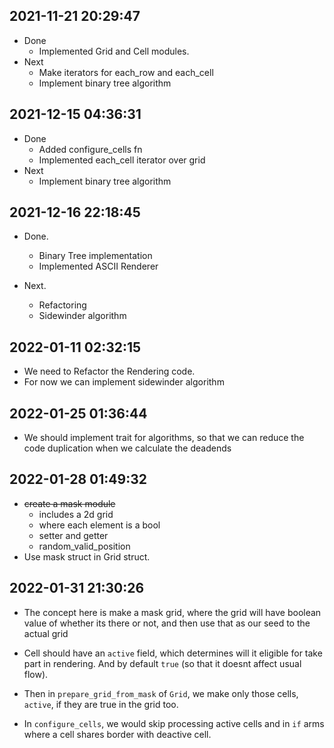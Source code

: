 ## 2021-11-21 20:29:47
- Done
    - Implemented Grid and Cell modules.
- Next
    - Make iterators for each_row and each_cell
    - Implement binary tree algorithm

## 2021-12-15 04:36:31

- Done
    - Added configure_cells fn
    - Implemented each_cell iterator over grid
- Next
    - Implement binary tree algorithm

## 2021-12-16 22:18:45

- Done.
    - Binary Tree implementation
    - Implemented ASCII Renderer

- Next.
    - Refactoring
    - Sidewinder algorithm

## 2022-01-11 02:32:15

- We need to Refactor the Rendering code.
- For now we can implement sidewinder algorithm

## 2022-01-25 01:36:44

- We should implement trait for algorithms, so that we can reduce the code duplication
when we calculate the deadends

## 2022-01-28 01:49:32

- <s>create a mask module</s>
    - includes a 2d grid
    - where each element is a bool
    - setter and getter
    - random_valid_position
- Use mask struct in Grid struct.

## 2022-01-31 21:30:26

- The concept here is make a mask grid, where the grid will have boolean 
value of whether its there or not, and then use that as our seed to the 
actual grid

- Cell should have an `active` field, which determines will it eligible for take
part in rendering. And by default `true` (so that it doesnt affect usual flow). 

- Then in `prepare_grid_from_mask` of `Grid`, we make only those cells, `active`, if they are true in the grid too.

- In `configure_cells`, we would skip processing active cells and in `if` arms where a cell shares border with deactive cell.

        
